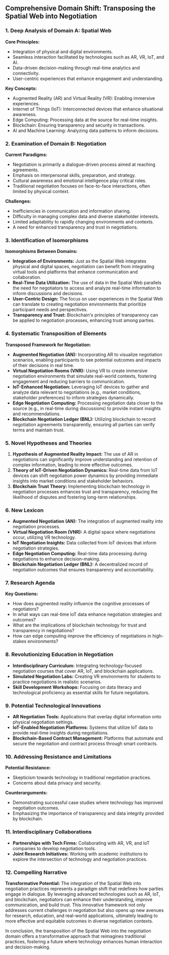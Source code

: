 ## Comprehensive Domain Shift: Transposing the Spatial Web into Negotiation

### 1. Deep Analysis of Domain A: Spatial Web

**Core Principles:**
- Integration of physical and digital environments.
- Seamless interaction facilitated by technologies such as AR, VR, IoT, and AI.
- Data-driven decision-making through real-time analytics and connectivity.
- User-centric experiences that enhance engagement and understanding.

**Key Concepts:**
- Augmented Reality (AR) and Virtual Reality (VR): Enabling immersive experiences.
- Internet of Things (IoT): Interconnected devices that enhance situational awareness.
- Edge Computing: Processing data at the source for real-time insights.
- Blockchain: Ensuring transparency and security in transactions.
- AI and Machine Learning: Analyzing data patterns to inform decisions.

### 2. Examination of Domain B: Negotiation

**Current Paradigms:**
- Negotiation is primarily a dialogue-driven process aimed at reaching agreements.
- Emphasis on interpersonal skills, preparation, and strategy.
- Cultural awareness and emotional intelligence play critical roles.
- Traditional negotiation focuses on face-to-face interactions, often limited by physical context.

**Challenges:**
- Inefficiencies in communication and information sharing.
- Difficulty in managing complex data and diverse stakeholder interests.
- Limited adaptability to rapidly changing environments and contexts.
- A need for enhanced transparency and trust in negotiations.

### 3. Identification of Isomorphisms

**Isomorphisms Between Domains:**
- **Integration of Environments:** Just as the Spatial Web integrates physical and digital spaces, negotiation can benefit from integrating virtual tools and platforms that enhance communication and collaboration.
- **Real-Time Data Utilization:** The use of data in the Spatial Web parallels the need for negotiators to access and analyze real-time information to inform discussions and decisions.
- **User-Centric Design:** The focus on user experiences in the Spatial Web can translate to creating negotiation environments that prioritize participant needs and perspectives.
- **Transparency and Trust:** Blockchain's principles of transparency can be applied to negotiation processes, enhancing trust among parties.

### 4. Systematic Transposition of Elements

**Transposed Framework for Negotiation:**
- **Augmented Negotiation (AN):** Incorporating AR to visualize negotiation scenarios, enabling participants to see potential outcomes and impacts of their decisions in real time.
- **Virtual Negotiation Rooms (VNR):** Using VR to create immersive negotiation environments that simulate real-world contexts, fostering engagement and reducing barriers to communication.
- **IoT-Enhanced Negotiation:** Leveraging IoT devices to gather and analyze data relevant to negotiations (e.g., market conditions, stakeholder preferences) to inform strategies dynamically.
- **Edge Negotiation Computing:** Processing negotiation data closer to the source (e.g., in real-time during discussions) to provide instant insights and recommendations.
- **Blockchain Negotiation Ledger (BNL):** Utilizing blockchain to record negotiation agreements transparently, ensuring all parties can verify terms and maintain trust.

### 5. Novel Hypotheses and Theories

1. **Hypothesis of Augmented Reality Impact:** The use of AR in negotiations can significantly improve understanding and retention of complex information, leading to more effective outcomes.
2. **Theory of IoT-Driven Negotiation Dynamics:** Real-time data from IoT devices can shift negotiation power dynamics by providing immediate insights into market conditions and stakeholder behaviors.
3. **Blockchain Trust Theory:** Implementing blockchain technology in negotiation processes enhances trust and transparency, reducing the likelihood of disputes and fostering long-term relationships.

### 6. New Lexicon

- **Augmented Negotiation (AN):** The integration of augmented reality into negotiation processes.
- **Virtual Negotiation Room (VNR):** A digital space where negotiations occur, utilizing VR technology.
- **IoT Negotiation Insights:** Data collected from IoT devices that inform negotiation strategies.
- **Edge Negotiation Computing:** Real-time data processing during negotiations to enhance decision-making.
- **Blockchain Negotiation Ledger (BNL):** A decentralized record of negotiation outcomes that ensures transparency and accountability.

### 7. Research Agenda

**Key Questions:**
- How does augmented reality influence the cognitive processes of negotiators?
- In what ways can real-time IoT data enhance negotiation strategies and outcomes?
- What are the implications of blockchain technology for trust and transparency in negotiations?
- How can edge computing improve the efficiency of negotiations in high-stakes environments?

### 8. Revolutionizing Education in Negotiation

- **Interdisciplinary Curriculum:** Integrating technology-focused negotiation courses that cover AR, IoT, and blockchain applications.
- **Simulated Negotiation Labs:** Creating VR environments for students to practice negotiations in realistic scenarios.
- **Skill Development Workshops:** Focusing on data literacy and technological proficiency as essential skills for future negotiators.

### 9. Potential Technological Innovations

- **AR Negotiation Tools:** Applications that overlay digital information onto physical negotiation settings.
- **IoT-Enabled Negotiation Platforms:** Systems that utilize IoT data to provide real-time insights during negotiations.
- **Blockchain-Based Contract Management:** Platforms that automate and secure the negotiation and contract process through smart contracts.

### 10. Addressing Resistance and Limitations

**Potential Resistance:**
- Skepticism towards technology in traditional negotiation practices.
- Concerns about data privacy and security.

**Counterarguments:**
- Demonstrating successful case studies where technology has improved negotiation outcomes.
- Emphasizing the importance of transparency and data integrity provided by blockchain.

### 11. Interdisciplinary Collaborations

- **Partnerships with Tech Firms:** Collaborating with AR, VR, and IoT companies to develop negotiation tools.
- **Joint Research Initiatives:** Working with academic institutions to explore the intersection of technology and negotiation practices.

### 12. Compelling Narrative

**Transformative Potential:**
The integration of the Spatial Web into negotiation practices represents a paradigm shift that redefines how parties engage in dialogue. By leveraging advanced technologies such as AR, IoT, and blockchain, negotiators can enhance their understanding, improve communication, and build trust. This innovative framework not only addresses current challenges in negotiation but also opens up new avenues for research, education, and real-world applications, ultimately leading to more effective and equitable outcomes in diverse negotiation contexts.

In conclusion, the transposition of the Spatial Web into the negotiation domain offers a transformative approach that reimagines traditional practices, fostering a future where technology enhances human interaction and decision-making.